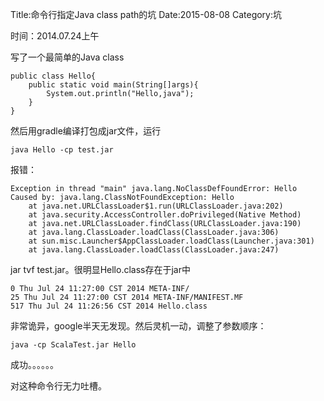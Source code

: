 Title:命令行指定Java class path的坑
Date:2015-08-08
Category:坑

时间：2014.07.24上午

写了一个最简单的Java class

	public class Hello{
		public static void main(String[]args){
     		System.out.println("Hello,java");
     	}
	}
然后用gradle编译打包成jar文件，运行

	java Hello -cp test.jar
报错：

	Exception in thread "main" java.lang.NoClassDefFoundError: Hello
	Caused by: java.lang.ClassNotFoundException: Hello
	    at java.net.URLClassLoader$1.run(URLClassLoader.java:202)
	    at java.security.AccessController.doPrivileged(Native Method)
	    at java.net.URLClassLoader.findClass(URLClassLoader.java:190)
	    at java.lang.ClassLoader.loadClass(ClassLoader.java:306)
	    at sun.misc.Launcher$AppClassLoader.loadClass(Launcher.java:301)
	    at java.lang.ClassLoader.loadClass(ClassLoader.java:247)
	    
jar tvf test.jar。很明显Hello.class存在于jar中

	0 Thu Jul 24 11:27:00 CST 2014 META-INF/
    25 Thu Jul 24 11:27:00 CST 2014 META-INF/MANIFEST.MF
	517 Thu Jul 24 11:26:56 CST 2014 Hello.class
	
非常诡异，google半天无发现。然后灵机一动，调整了参数顺序：

	java -cp ScalaTest.jar Hello
	
成功。。。。。。

对这种命令行无力吐槽。